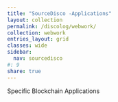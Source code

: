 ```yaml
---
title: "SourceDisco -Applications"
layout: collection
permalink: /discolog/webwork/
collection: webwork
entries_layout: grid
classes: wide
sidebar:
  nav: sourcedisco 
#: 9
share: true
---
```


Specific Blockchain Applications